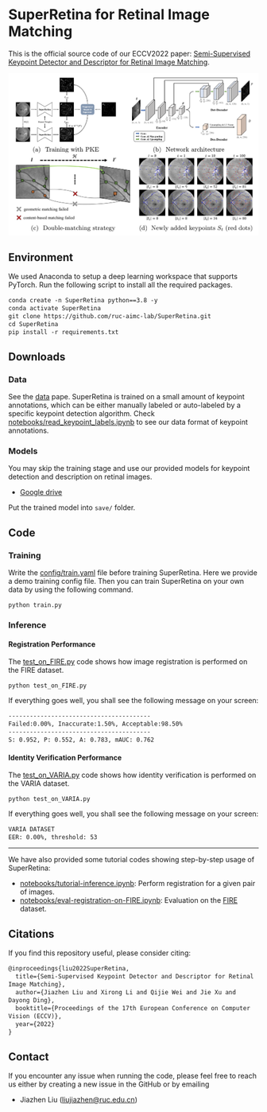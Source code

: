 # SuperRetina for Retinal Image Matching

This is the official source code of our ECCV2022 paper: [Semi-Supervised Keypoint Detector and Descriptor for Retinal Image Matching](https://arxiv.org/abs/2207.07932).

![illustration](./image/illustration.png)

## Environment
We used Anaconda to setup a deep learning workspace that supports PyTorch. Run the following script to install all the required packages.

``` conda
conda create -n SuperRetina python==3.8 -y
conda activate SuperRetina
git clone https://github.com/ruc-aimc-lab/SuperRetina.git
cd SuperRetina
pip install -r requirements.txt
```

## Downloads

### Data
See the [data](data) pape. SuperRetina is trained on a small amount of keypoint annotations, which can be either manually labeled or auto-labeled by a specific keypoint detection algorithm. Check [notebooks/read_keypoint_labels.ipynb](notebooks/read_keypoint_labels.ipynb) to see our data format of keypoint annotations.

### Models

You may skip the training stage and use our provided models for keypoint detection and description on retinal images.
+ [Google drive](https://drive.google.com/drive/folders/1h-MH3wEiN7BoLyMRjF1OAwABKqq6gVFL?usp=sharing)

Put the trained model into `save/` folder.


## Code

### Training 

Write the [config/train.yaml](config/train.yaml) file before training SuperRetina. Here we provide a demo training config file. Then you can train SuperRetina on your own data by using the following command.

```
python train.py
```

### Inference

#### Registration Performance
The [test_on_FIRE.py](test_on_FIRE.py) code shows how image registration is performed on the FIRE dataset.
```
python test_on_FIRE.py
```
If everything goes well, you shall see the following message on your screen:
```
----------------------------------------
Failed:0.00%, Inaccurate:1.50%, Acceptable:98.50%
----------------------------------------
S: 0.952, P: 0.552, A: 0.783, mAUC: 0.762
```

#### Identity Verification Performance

The [test_on_VARIA.py](./test_on_VARIA.py) code shows how identity verification is performed on the VARIA dataset.
```
python test_on_VARIA.py
```
If everything goes well, you shall see the following message on your screen:
```
VARIA DATASET
EER: 0.00%, threshold: 53
```

---

We have also provided some tutorial codes showing step-by-step usage of SuperRetina:
+ [notebooks/tutorial-inference.ipynb](notebooks/tutorial-inference.ipynb): Perform registration for a given pair of images.
+ [notebooks/eval-registration-on-FIRE.ipynb](notebooks/eval-registration-on-FIRE.ipynb): Evaluation on the [FIRE](https://projects.ics.forth.gr/cvrl/fire/) dataset.

## Citations
If you find this repository useful, please consider citing:
```
@inproceedings{liu2022SuperRetina,
  title={Semi-Supervised Keypoint Detector and Descriptor for Retinal Image Matching},
  author={Jiazhen Liu and Xirong Li and Qijie Wei and Jie Xu and Dayong Ding},
  booktitle={Proceedings of the 17th European Conference on Computer Vision (ECCV)},
  year={2022}
}
```

## Contact
If you encounter any issue when running the code, please feel free to reach us either by creating a new issue in the GitHub or by emailing

+ Jiazhen Liu (liujiazhen@ruc.edu.cn)

